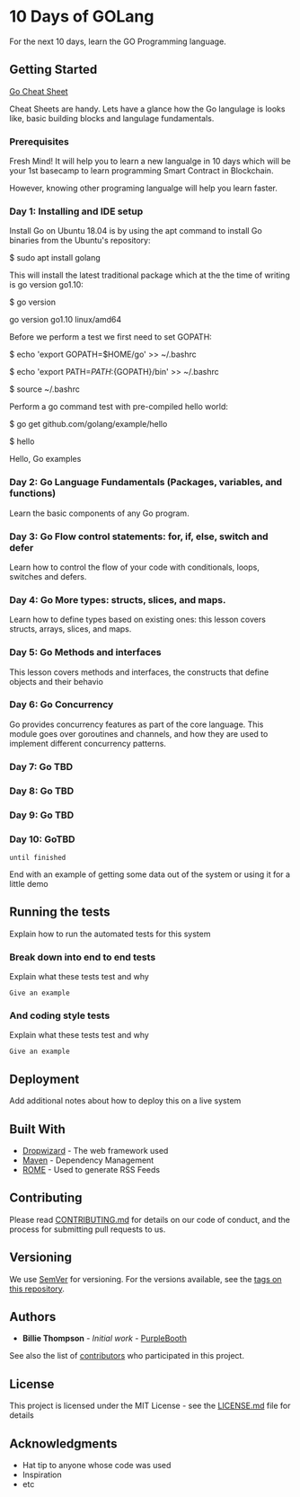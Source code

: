 # 10 Days of GOLang

For the next 10 days, learn the GO Programming language.

## Getting Started

[Go Cheat Sheet](./CheatSheet.md)

Cheat Sheets are handy. Lets have a glance how the Go langulage is looks like, basic building blocks and langulage fundamentals.

### Prerequisites

Fresh Mind! It will help you to learn a new langualge in 10 days which will be your 1st basecamp to learn programming Smart Contract in Blockchain.

However, knowing other programing langualge will help you learn faster.


### Day 1: Installing and IDE setup

Install Go on Ubuntu 18.04 is by using the apt command to install Go binaries from the Ubuntu's repository: 

$ sudo apt install golang

This will install the latest traditional package which at the the time of writing is go version go1.10: 

$ go version

go version go1.10 linux/amd64

Before we perform a test we first need to set GOPATH: 

$ echo 'export GOPATH=$HOME/go' >> ~/.bashrc 

$ echo 'export PATH=${PATH}:${GOPATH}/bin' >> ~/.bashrc 

$ source ~/.bashrc 

Perform a go command test with pre-compiled hello world: 

$ go get github.com/golang/example/hello

$ hello 

Hello, Go examples



### Day 2: Go Language Fundamentals (Packages, variables, and functions)
Learn the basic components of any Go program.

### Day 3: Go Flow control statements: for, if, else, switch and defer
Learn how to control the flow of your code with conditionals, loops, switches and defers.

### Day 4: Go More types: structs, slices, and maps.
Learn how to define types based on existing ones: this lesson covers structs, arrays, slices, and maps.

### Day 5: Go Methods and interfaces
This lesson covers methods and interfaces, the constructs that define objects and their behavio

### Day 6: Go Concurrency
Go provides concurrency features as part of the core language.
This module goes over goroutines and channels, and how they are used to implement different concurrency patterns.

### Day 7: Go TBD
### Day 8: Go TBD
### Day 9: Go TBD
### Day 10: GoTBD

```
until finished
```

End with an example of getting some data out of the system or using it for a little demo

## Running the tests

Explain how to run the automated tests for this system

### Break down into end to end tests

Explain what these tests test and why

```
Give an example
```

### And coding style tests

Explain what these tests test and why

```
Give an example
```

## Deployment

Add additional notes about how to deploy this on a live system

## Built With

* [Dropwizard](http://www.dropwizard.io/1.0.2/docs/) - The web framework used
* [Maven](https://maven.apache.org/) - Dependency Management
* [ROME](https://rometools.github.io/rome/) - Used to generate RSS Feeds

## Contributing

Please read [CONTRIBUTING.md](https://gist.github.com/PurpleBooth/b24679402957c63ec426) for details on our code of conduct, and the process for submitting pull requests to us.

## Versioning

We use [SemVer](http://semver.org/) for versioning. For the versions available, see the [tags on this repository](https://github.com/your/project/tags). 

## Authors

* **Billie Thompson** - *Initial work* - [PurpleBooth](https://github.com/PurpleBooth)

See also the list of [contributors](https://github.com/your/project/contributors) who participated in this project.

## License

This project is licensed under the MIT License - see the [LICENSE.md](LICENSE.md) file for details

## Acknowledgments

* Hat tip to anyone whose code was used
* Inspiration
* etc


